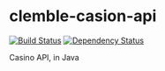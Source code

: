 clemble-casion-api
==================

[![Build Status](https://api.shippable.com/projects/540e80153479c5ea8f9ee172/badge?branchName=master)](https://app.shippable.com/projects/540e80153479c5ea8f9ee172/builds/latest) [![Dependency Status](https://www.versioneye.com/user/projects/53a0a50a83add7e9b400008c/badge.svg?style=flat)](https://www.versioneye.com/user/projects/53a0a50a83add7e9b400008c)

Casino API, in Java
